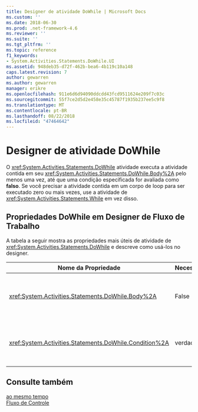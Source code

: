 ```yaml
---
title: Designer de atividade DoWhile | Microsoft Docs
ms.custom: ''
ms.date: 2018-06-30
ms.prod: .net-framework-4.6
ms.reviewer: ''
ms.suite: ''
ms.tgt_pltfrm: ''
ms.topic: reference
f1_keywords:
- System.Activities.Statements.DoWhile.UI
ms.assetid: 948deb35-d72f-462b-bea6-4b119c10a148
caps.latest.revision: 7
author: gewarren
ms.author: gewarren
manager: erikre
ms.openlocfilehash: 911e6d6d94090ddcdd43fcd9511624e209f7c03c
ms.sourcegitcommit: 55f7ce2d5d2e458e35c45787f1935b237ee5c9f8
ms.translationtype: MT
ms.contentlocale: pt-BR
ms.lasthandoff: 08/22/2018
ms.locfileid: "47464642"
---
```

# <a name="dowhile-activity-designer"></a>Designer de atividade DoWhile
O <xref:System.Activities.Statements.DoWhile> atividade executa a atividade contida em seu <xref:System.Activities.Statements.DoWhile.Body%2A> pelo menos uma vez, até que uma condição especificada for avaliada como **falso**. Se você precisar a atividade contida em um corpo de loop para ser executado zero ou mais vezes, use a atividade de <xref:System.Activities.Statements.While> em vez disso.  
  
## <a name="dowhile-properties-in-the-workflow-designer"></a>Propriedades DoWhile em Designer de Fluxo de Trabalho  
 A tabela a seguir mostra as propriedades mais úteis de atividade de <xref:System.Activities.Statements.DoWhile> e descreve como usá-los no designer.  
  
|Nome da Propriedade|Necessária|Uso|  
|-------------------|--------------|-----------|  
|<xref:System.Activities.Statements.DoWhile.Body%2A>|False|A atividade a executar quando a condição for **verdadeira**. Para adicionar o <xref:System.Activities.Statements.DoWhile.Body%2A> atividade, soltar uma atividade na caixa de ferramentas para o **corpo** caixa no **DoWhile** designer de atividade com o texto de dica "Descartar atividade aqui".|  
|<xref:System.Activities.Statements.DoWhile.Condition%2A>|verdadeiro|A condição a ser avaliada após cada iteração do loop. Para definir a <xref:System.Activities.Statements.DoWhile.Condition%2A>, digite um [!INCLUDE[vbprvb](../includes/vbprvb-md.md)] expressão na **condição** caixa no **DoWhile** atividade designer ou na grade de propriedade.|  
  
## <a name="see-also"></a>Consulte também  
 [ao mesmo tempo](../workflow-designer/while-activity-designer.md)   
 [Fluxo de Controle](../workflow-designer/control-flow-activity-designers.md)